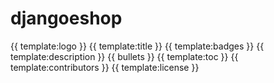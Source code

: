 # djangoeshop
{{ template:logo }}
{{ template:title }}
{{ template:badges }}
{{ template:description }}
{{ bullets }}
{{ template:toc }}
{{ template:contributors }}
{{ template:license }}
